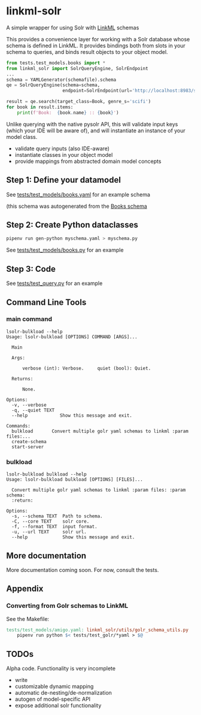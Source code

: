 # linkml-solr

A simple wrapper for using Solr with [LinkML](https://linkml.io) schemas

This provides a convenience layer for working with a Solr database
whose schema is defined in LinkML. It provides bindings both from
slots in your schema to queries, and binds result objects to your
object model.

```python
from tests.test_models.books import *
from linkml_solr import SolrQueryEngine, SolrEndpoint
...
schema = YAMLGenerator(schemafile).schema
qe = SolrQueryEngine(schema=schema,
                     endpoint=SolrEndpoint(url='http://localhost:8983/solr/books'))

result = qe.search(target_class=Book, genre_s='scifi')
for book in result.items:
    print(f'Book:  {book.name} :: {book}')
```

Unlike querying with the native pysolr API, this will validate input
keys (which your IDE will be aware of), and will instantiate an
instance of your model class.

 - validate query inputs (also IDE-aware)
 - instantiate classes in your object model
 - provide mappings from abstracted domain model concepts

## Step 1: Define your datamodel

See [tests/test_models/books.yaml](tests/test_models/books.yaml) for an example schema

(this schema was autogenerated from the [Books schema](https://github.com/geneontology/books/tree/master/metadata)

## Step 2: Create Python dataclasses

```bash
pipenv run gen-python myschema.yaml > myschema.py
```

See [tests/test_models/books.py](tests/test_models/books.py) for an example

## Step 3: Code

See [tests/test_query.py](tests/test_query.py) for an example

## Command Line Tools

### main command

```
lsolr-bulkload --help
Usage: lsolr-bulkload [OPTIONS] COMMAND [ARGS]...

  Main

  Args:

      verbose (int): Verbose.     quiet (bool): Quiet.

  Returns:

      None.

Options:
  -v, --verbose
  -q, --quiet TEXT
  --help            Show this message and exit.

Commands:
  bulkload       Convert multiple golr yaml schemas to linkml :param files:...
  create-schema
  start-server
```

### bulkload

```
lsolr-bulkload bulkload --help
Usage: lsolr-bulkload bulkload [OPTIONS] [FILES]...

  Convert multiple golr yaml schemas to linkml :param files: :param schema:
  :return:

Options:
  -s, --schema TEXT  Path to schema.
  -C, --core TEXT    solr core.
  -f, --format TEXT  input format.
  -u, --url TEXT     solr url.
  --help             Show this message and exit.
```

## More documentation

More documentation coming soon. For now, consult the tests.

## Appendix

### Converting from Golr schemas to LinkML

See the Makefile:

```Makefile
tests/test_models/amigo.yaml: linkml_solr/utils/golr_schema_utils.py
	pipenv run python $< tests/test_golr/*yaml > $@
```

## TODOs

Alpha code. Functionality is very incomplete

 - write
 - customizable dynamic mapping
 - automatic de-nesting/de-normalization
 - autogen of model-specific API
 - expose additional solr functionality
